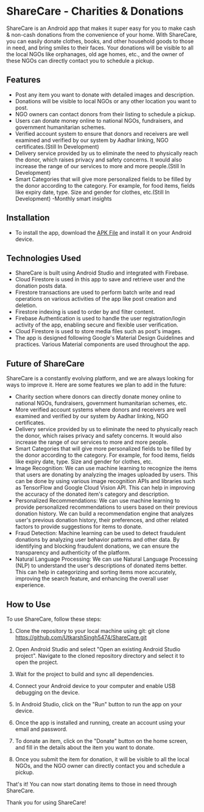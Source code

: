 # ShareCare - Charities & Donations
ShareCare is an Android app that makes it super easy for you to make cash & non-cash donations from the convenience of your home. With ShareCare, you can easily donate clothes, books, and other household goods to those in need, and bring smiles to their faces. Your donations will be visible to all the local NGOs like orphanages, old age homes, etc., and the owner of these NGOs can directly contact you to schedule a pickup.

## Features
- Post any item you want to donate with detailed images and description.
- Donations will be visible to local NGOs or any other location you want to post.
- NGO owners can contact donors from their listing to schedule a pickup.
- Users can donate money online to national NGOs, fundraisers, and government humanitarian schemes.
- Verified account system to ensure that donors and receivers are well examined and verified by our system by Aadhar linking, NGO certificates.(Still In Development)
- Delivery service provided by us to eliminate the need to physically reach the donor, which raises privacy and safety concerns. It would also increase the range of our services to more and more people.(Still In Development)
- Smart Categories that will give more personalized fields to be filled by the donor according to the category. For example, for food items, fields like expiry date, type. Size and gender for clothes, etc.(Still In Development)
-Monthly smart insights


## Installation

- To install the app, download the [APK File](https://github.com/OrneyVortex/ShareCare/blob/1.1/app-debug.apk) and install it on your Android device.
## Technologies Used
- ShareCare is built using Android Studio and integrated with Firebase.
- Cloud Firestore is used in this app to save and retrieve user and the donation posts data.
- Firestore transactions are used to perform batch write and read operations on various activities of the app like post creation and deletion.
- Firestore indexing is used to order by and filter content.
- Firebase Authentication is used to handle the user registration/login activity of the app, enabling secure and flexible user verification.
- Cloud Firestore is used to store media files such as post's images.
- The app is designed following Google's Material Design Guidelines and practices. Various Material components are used throughout the app.

## Future of ShareCare
ShareCare is a constantly evolving platform, and we are always looking for ways to improve it. Here are some features we plan to add in the future:

- Charity section where donors can directly donate money online to national NGOs, fundraisers, government humanitarian schemes, etc.
- More verified account systems where donors and receivers are well examined and verified by our system by Aadhar linking, NGO certificates.
- Delivery service provided by us to eliminate the need to physically reach the donor, which raises privacy and safety concerns. It would also increase the range of our services to more and more people.
- Smart Categories that will give more personalized fields to be filled by the donor according to the category. For example, for food items, fields like expiry date, type. Size and gender for clothes, etc.
- Image Recognition: We can use machine learning to recognize the items that users are donating by analyzing the images uploaded by users. This can be done by using various image recognition APIs and libraries such as TensorFlow and Google Cloud Vision API. This can help in improving the accuracy of the donated item's category and description.
- Personalized Recommendations: We can use machine learning to provide personalized recommendations to users based on their previous donation history. We can build a recommendation engine that analyzes user's previous donation history, their preferences, and other related factors to provide suggestions for items to donate.
- Fraud Detection: Machine learning can be used to detect fraudulent donations by analyzing user behavior patterns and other data. By identifying and blocking fraudulent donations, we can ensure the transparency and authenticity of the platform.
- Natural Language Processing: We can use Natural Language Processing (NLP) to understand the user's descriptions of donated items better. This can help in categorizing and sorting items more accurately, improving the search feature, and enhancing the overall user experience.

## How to Use
To use ShareCare, follow these steps:

1) Clone the repository to your local machine using git:
git clone https://github.com/UtkarshSingh5474/ShareCare.git

2) Open Android Studio and select "Open an existing Android Studio project". Navigate to the cloned repository directory and select it to open the project.

3) Wait for the project to build and sync all dependencies.

4) Connect your Android device to your computer and enable USB debugging on the device.

5) In Android Studio, click on the "Run" button to run the app on your device.

6) Once the app is installed and running, create an account using your email and password.

7) To donate an item, click on the "Donate" button on the home screen, and fill in the details about the item you want to donate.

8) Once you submit the item for donation, it will be visible to all the local NGOs, and the NGO owner can directly contact you and schedule a pickup.

That's it! You can now start donating items to those in need through ShareCare.



Thank you for using ShareCare!

